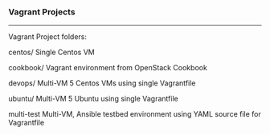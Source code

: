### Vagrant Projects

---
Vagrant Project folders:

centos/ 
  Single Centos VM

cookbook/
  Vagrant environment from OpenStack Cookbook

devops/
  Multi-VM 5 Centos VMs using single Vagrantfile

ubuntu/
  Multi-VM 5 Ubuntu using single Vagrantfile

multi-test
  Multi-VM, Ansible testbed environment using YAML source file for Vagrantfile


